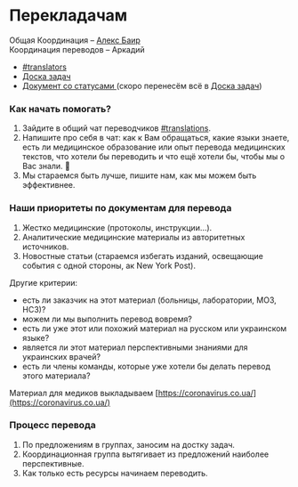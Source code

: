 # Перекладачам

Общая Координация – [Алекс Баир](http://t.me/ctalebap)  
Координация переводов – Аркадий

* [\#translators](https://discord.gg/RNFAWKT)
* [Доска задач](https://trello.com/b/VGVFJqs4/%D0%BF%D0%B5%D1%80%D0%B5%D0%B2%D0%BE%D0%B4%D1%8B)
* [Документ со статусами ](https://docs.google.com/spreadsheets/d/1y3mJShRwaG7Km6fCljnaong7L4zP73Xy22Z6hrm5iwY/edit#gid=0)\(скоро перенесём всё в [Доска задач](https://trello.com/b/VGVFJqs4/%D0%BF%D0%B5%D1%80%D0%B5%D0%B2%D0%BE%D0%B4%D1%8B)\)

### Как начать помогать?

1. Зайдите в общий чат переводчиков [\#translations](https://discord.gg/UDKrqGm). 
2. Напишите про себя в чат: как к Вам обращаться, какие языки знаете, есть ли медицинское образование или опыт перевода медицинских текстов, что хотели бы переводить и что ещё хотели бы, чтобы мы о Вас знали. 👋
3. Мы стараемся быть лучше, пишите нам, как мы можем быть эффективнее.

### Наши приоритеты по документам для перевода

1. Жестко медицинские \(протоколы, инструкции...\).
2. Аналитические медицинские материалы из авторитетных источников.
3. Новостные статьи \(стараемся избегать изданий, освещающие события с одной стороны, ак New York Post\).

Другие критерии:

* есть ли заказчик на этот материал \(больницы, лаборатории, МОЗ, НСЗ\)?
* можем ли мы выполнить перевод вовремя?
* есть ли уже этот или похожий материал на русском или украинском языке?
* является ли этот материал перспективными знаниями для украинских врачей? 
* есть ли члены команды, которые уже хотели бы делать перевод этого материала?

 Материал для медиков выкладываем [https://coronavirus.co.ua/](https://coronavirus.co.ua/) 

### Процесс перевода

1. По предложениям в группах, заносим на достку задач.
2. Координационная группа вытягивает из предложений наиболее перспективные.
3. Как только есть ресурсы начинаем переводить.


